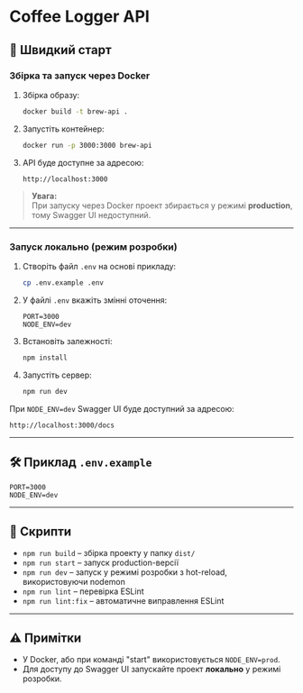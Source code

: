 # Coffee Logger API
## 🚀 Швидкий старт

### Збірка та запуск через Docker

1. Збірка образу:

   ```bash
   docker build -t brew-api .
   ```

2. Запустіть контейнер:

   ```bash
   docker run -p 3000:3000 brew-api
   ```

3. API буде доступне за адресою:

   ```
   http://localhost:3000
   ```

> **Увага:**\
> При запуску через Docker проект збирається у режимі **production**, тому Swagger UI недоступний.

---

### Запуск локально (режим розробки)

1. Створіть файл `.env` на основі прикладу:

   ```bash
   cp .env.example .env
   ```

2. У файлі `.env` вкажіть змінні оточення:

   ```
   PORT=3000
   NODE_ENV=dev
   ```

3. Встановіть залежності:

   ```bash
   npm install
   ```

4. Запустіть сервер:

   ```bash
   npm run dev
   ```

При `NODE_ENV=dev` Swagger UI буде доступний за адресою:

```
http://localhost:3000/docs
```

---

## 🛠️ Приклад `.env.example`

```dotenv
PORT=3000
NODE_ENV=dev
```

---

## 📄 Скрипти

- `npm run build` – збірка проекту у папку `dist/`
- `npm run start` – запуск production-версії
- `npm run dev` – запуск у режимі розробки з hot-reload, використовуючи nodemon
- `npm run lint` – перевірка ESLint
- `npm run lint:fix` – автоматичне виправлення ESLint

---

## ⚠️ Примітки

- У Docker, або при команді "start" використовується `NODE_ENV=prod`.
- Для доступу до Swagger UI запускайте проект **локально** у режимі розробки.

